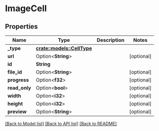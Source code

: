 # ImageCell

## Properties

Name | Type | Description | Notes
------------ | ------------- | ------------- | -------------
**_type** | [**crate::models::CellType**](cellType.md) |  | 
**url** | Option<**String**> |  | [optional]
**id** | **String** |  | 
**file_id** | Option<**String**> |  | [optional]
**progress** | Option<**f32**> |  | [optional]
**read_only** | Option<**bool**> |  | [optional]
**width** | Option<**i32**> |  | [optional]
**height** | Option<**i32**> |  | [optional]
**preview** | Option<**String**> |  | [optional]

[[Back to Model list]](../README.md#documentation-for-models) [[Back to API list]](../README.md#documentation-for-api-endpoints) [[Back to README]](../README.md)



